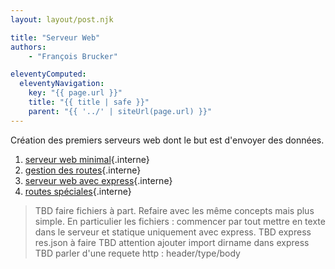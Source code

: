 ```yaml
---
layout: layout/post.njk

title: "Serveur Web"
authors:
    - "François Brucker"

eleventyComputed:
  eleventyNavigation:
    key: "{{ page.url }}"
    title: "{{ title | safe }}"
    parent: "{{ '../' | siteUrl(page.url) }}"
---
```


<!-- début résumé -->

Création des premiers serveurs web dont le but est d'envoyer des données.

<!-- fin résumé -->

1. [serveur web minimal](./minimal){.interne}
2. [gestion des routes](./routes){.interne}
3. [serveur web avec express](./express){.interne}
4. [routes spéciales](./routes-paramètres){.interne}

> TBD faire fichiers à part. Refaire avec les même concepts mais plus simple. En particulier les fichiers : commencer par tout mettre en texte dans le serveur et statique uniquement avec express.
> TBD express res.json à faire
> TBD attention ajouter import dirname dans express
> TBD parler d'une requete http : header/type/body
